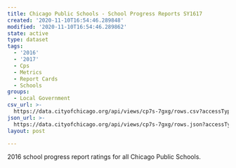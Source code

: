 ```yaml
---
title: Chicago Public Schools - School Progress Reports SY1617
created: '2020-11-10T16:54:46.289848'
modified: '2020-11-10T16:54:46.289862'
state: active
type: dataset
tags:
  - '2016'
  - '2017'
  - Cps
  - Metrics
  - Report Cards
  - Schools
groups:
  - Local Government
csv_url: >-
  https://data.cityofchicago.org/api/views/cp7s-7gxg/rows.csv?accessType=DOWNLOAD
json_url: >-
  https://data.cityofchicago.org/api/views/cp7s-7gxg/rows.json?accessType=DOWNLOAD
layout: post

---
```

2016 school progress report ratings for all Chicago Public Schools.
